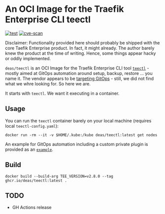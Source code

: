 # An OCI Image for the Traefik Enterprise CLI teectl

[![test](https://github.com/deas/teectl/workflows/test/badge.svg)](https://github.com/deas/teectl/blob/main/.github/workflows/test.yml)
[![cve-scan](https://github.com/deas/teectl/workflows/cve-scan/badge.svg)](https://github.com/deas/teectl/blob/main/.github/workflows/cve-scan.yml)

Disclaimer: Functionality provided here should probably be shipped with the core Taefik Enterprise product. In fact, it might already. The author barely knew the product at the time of writing. Hence, some things appear hacky or oddly implemented.

`deas/teectl` is an OCI Image for the Traefik Enterprise CLI tool [`teectl`](https://doc.traefik.io/traefik-enterprise/installing/kubernetes/teectl/) - mostly aimed at GitOps automation around setup, backup, restore ... you name it. The vendor appears to be [targeting GitOps](https://doc.traefik.io/traefik-enterprise/installing/kubernetes/gitops/) - still, we did not find what we whre looking for. So here we are.

It starts with `teectl`. We want it executing in a container.

## Usage
You can run the `teectl` container barely on your local machine (requires local `teectl-config.yaml`):

```shell
docker run -rm --it -v $HOME/.kube:/kube deas/teectl:latest get nodes
```

An example for GitOps automation including a custom private plugin is provided as an [`example`](/example).

## Build
```
docker build --build-arg TEE_VERSION=v2.8.0 --tag ghcr.io/deas/teectl:latest .
```

## TODO
- GH Actions release
